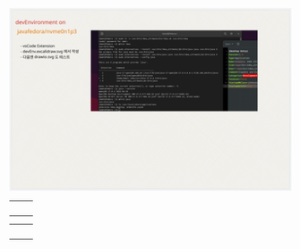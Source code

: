 ---
---

![](../img/devEnv.excalidraw.svg)



||||
|---|---|---|
||||
||||
||||
||||
||||

||||
|---|---|---|
||||
||||
||||
||||
||||
